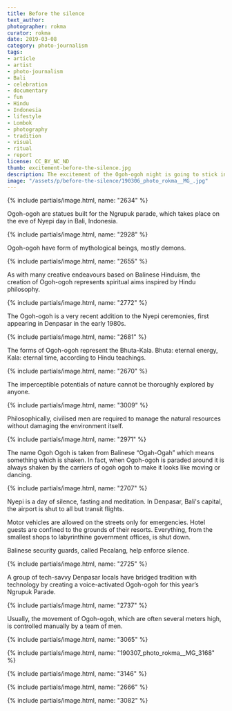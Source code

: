 ```yaml
---
title: Before the silence
text_author:
photographer: rokma
curator: rokma
date: 2019-03-08
category: photo-journalism
tags:
- article
- artist
- photo-journalism
- Bali
- celebration
- documentary
- fun
- Hindu
- Indonesia
- lifestyle
- Lombok
- photography
- tradition
- visual
- ritual
- report
license: CC_BY_NC_ND
thumb: excitement-before-the-silence.jpg
description: The excitement of the Ogoh-ogoh night is going to stick into your mind for the whole day of silence that follows.
image: "/assets/p/before-the-silence/190306_photo_rokma__MG_.jpg"
---
```




{% include partials/image.html, name: "2634" %}

Ogoh-ogoh are statues built for the Ngrupuk parade, which takes place on the eve of Nyepi day in Bali, Indonesia.

{% include partials/image.html, name: "2928" %}

Ogoh-ogoh have form of mythological beings, mostly demons.

{% include partials/image.html, name: "2655" %}

As with many creative endeavours based on Balinese Hinduism, the creation of Ogoh-ogoh represents spiritual aims inspired by Hindu philosophy.

{% include partials/image.html, name: "2772" %}

The Ogoh-ogoh is a very recent addition to the Nyepi ceremonies, first appearing in Denpasar in the early 1980s.

{% include partials/image.html, name: "2681" %}

The forms of Ogoh-ogoh represent the Bhuta-Kala. Bhuta: eternal energy, Kala: eternal time, according to Hindu teachings.

{% include partials/image.html, name: "2670" %}

The imperceptible potentials of nature cannot be thoroughly explored by anyone.

{% include partials/image.html, name: "3009" %}

Philosophically, civilised men are required to manage the natural resources without damaging the environment itself.

{% include partials/image.html, name: "2971" %}

The name Ogoh Ogoh is taken from Balinese “Ogah-Ogah” which means something which is shaken. In fact, when Ogoh-ogoh is paraded around it is always shaken by the carriers of ogoh ogoh to make it looks like moving or dancing.

{% include partials/image.html, name: "2707" %}

Nyepi is a day of silence, fasting and meditation. In Denpasar, Bali's capital, the airport is shut to all but transit flights.

Motor vehicles are allowed on the streets only for emergencies. Hotel guests are confined to the grounds of their resorts. Everything, from the smallest shops to labyrinthine government offices, is shut down.

Balinese security guards, called Pecalang, help enforce silence.

{% include partials/image.html, name: "2725" %}

A group of tech-savvy Denpasar locals have bridged tradition with technology by creating a voice-activated Ogoh-ogoh for this year’s Ngrupuk Parade.

{% include partials/image.html, name: "2737" %}

Usually, the movement of Ogoh-ogoh, which are often several meters high, is controlled manually by a team of men.

{% include partials/image.html, name: "3065" %}

{% include partials/image.html, name: "190307_photo_rokma__MG_3168" %}

{% include partials/image.html, name: "3146" %}

{% include partials/image.html, name: "2666" %}

{% include partials/image.html, name: "3082" %}
